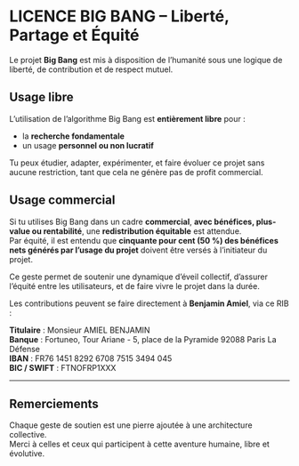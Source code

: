 
# LICENCE BIG BANG – Liberté, Partage et Équité

Le projet **Big Bang** est mis à disposition de l’humanité sous une logique de liberté, de contribution et de respect mutuel.

## Usage libre

L’utilisation de l’algorithme Big Bang est **entièrement libre** pour :
- la **recherche fondamentale**
- un usage **personnel ou non lucratif**

Tu peux étudier, adapter, expérimenter, et faire évoluer ce projet sans aucune restriction, tant que cela ne génère pas de profit commercial.

## Usage commercial

Si tu utilises Big Bang dans un cadre **commercial**, **avec bénéfices, plus-value ou rentabilité**, une **redistribution équitable** est attendue.  
Par équité, il est entendu que **cinquante pour cent (50 %) des bénéfices nets générés par l’usage du projet** doivent être versés à l’initiateur du projet.

Ce geste permet de soutenir une dynamique d’éveil collectif, d’assurer l’équité entre les utilisateurs, et de faire vivre le projet dans la durée.

Les contributions peuvent se faire directement à **Benjamin Amiel**, via ce RIB :

**Titulaire** : Monsieur AMIEL BENJAMIN  
**Banque** : Fortuneo, Tour Ariane - 5, place de la Pyramide 92088 Paris La Défense  
**IBAN** : FR76 1451 8292 6708 7515 3494 045  
**BIC / SWIFT** : FTNOFRP1XXX

---

## Remerciements

Chaque geste de soutien est une pierre ajoutée à une architecture collective.  
Merci à celles et ceux qui participent à cette aventure humaine, libre et évolutive.
